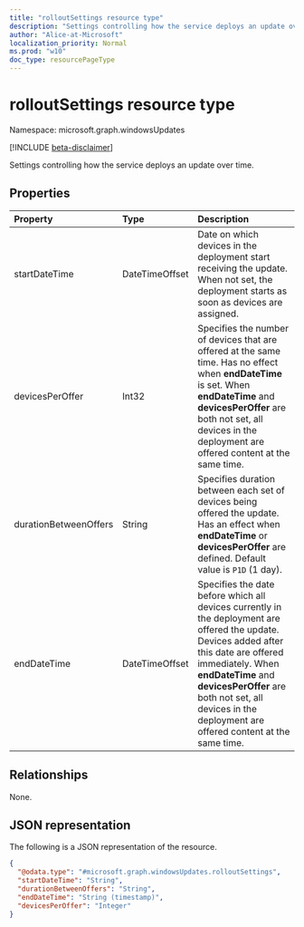 ```yaml
---
title: "rolloutSettings resource type"
description: "Settings controlling how the service deploys an update over time."
author: "Alice-at-Microsoft"
localization_priority: Normal
ms.prod: "w10"
doc_type: resourcePageType
---
```


# rolloutSettings resource type

Namespace: microsoft.graph.windowsUpdates

[!INCLUDE [beta-disclaimer](../../includes/beta-disclaimer.md)]

Settings controlling how the service deploys an update over time.

## Properties
|Property|Type|Description|
|:---|:---|:---|
|startDateTime|DateTimeOffset|Date on which devices in the deployment start receiving the update. When not set, the deployment starts as soon as devices are assigned.|
|devicesPerOffer|Int32|	Specifies the number of devices that are offered at the same time. Has no effect when **endDateTime** is set. When **endDateTime** and **devicesPerOffer** are both not set, all devices in the deployment are offered content at the same time.|
|durationBetweenOffers|String|Specifies duration between each set of devices being offered the update. Has an effect when **endDateTime** or **devicesPerOffer** are defined. Default value is `P1D` (1 day).|
|endDateTime|DateTimeOffset|Specifies the date before which all devices currently in the deployment are offered the update. Devices added after this date are offered immediately. When **endDateTime** and **devicesPerOffer** are both not set, all devices in the deployment are offered content at the same time.|

## Relationships
None.

## JSON representation
The following is a JSON representation of the resource.
<!-- {
  "blockType": "resource",
  "@odata.type": "microsoft.graph.windowsUpdates.rolloutSettings"
}
-->
``` json
{
  "@odata.type": "#microsoft.graph.windowsUpdates.rolloutSettings",
  "startDateTime": "String",
  "durationBetweenOffers": "String",
  "endDateTime": "String (timestamp)",
  "devicesPerOffer": "Integer"
}
```

